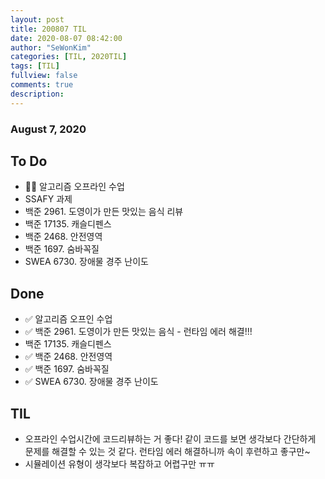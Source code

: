 ```yaml
---
layout: post
title: 200807 TIL
date: 2020-08-07 08:42:00
author: "SeWonKim"
categories: [TIL, 2020TIL]
tags: [TIL]
fullview: false
comments: true
description:
---
```


### August 7, 2020

## To Do

- 👨‍💻 알고리즘 오프라인 수업
- SSAFY 과제
- 백준 2961. 도영이가 만든 맛있는 음식 리뷰
- 백준 17135. 캐슬디펜스
- 백준 2468. 안전영역
- 백준 1697. 숨바꼭질
- SWEA 6730. 장애물 경주 난이도

## Done

- ✅ 알고리즘 오프인 수업
- ✅ 백준 2961. 도영이가 만든 맛있는 음식 - 런타임 에러 해결!!!
- 백준 17135. 캐슬디펜스
- ✅ 백준 2468. 안전영역
- ✅ 백준 1697. 숨바꼭질
- ✅ SWEA 6730. 장애물 경주 난이도

## TIL

- 오프라인 수업시간에 코드리뷰하는 거 좋다! 같이 코드를 보면 생각보다 간단하게 문제를 해결할 수 있는 것 같다. 런타임 에러 해결하니까 속이 후련하고 좋구만~
- 시뮬레이션 유형이 생각보다 복잡하고 어렵구만 ㅠㅠ
